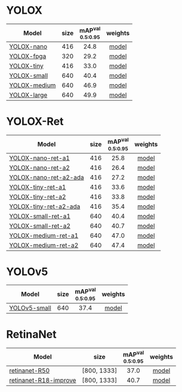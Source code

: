 # YOLOX 
|Model  | size |mAP<sup>val<br>0.5:0.95 | weights |
| ------|:---: | :---:                  | :---:   |
|[YOLOX-nano](https://github.com/ModelTC/EOD/blob/main/configs/det/yolox/yolox_nano.yaml)|416  |24.8 | [model](https://github.com/ModelTC/EOD/releases/download/0.0.1/yolox_nano.pth) |
|[YOLOX-fpga](https://github.com/ModelTC/EOD/blob/main/configs/det/yolox/yolox_fpga.yaml)|320  |29.2 | [model](https://github.com/ModelTC/EOD/releases/download/0.1.0/yolox_fpga.pth) |
|[YOLOX-tiny](https://github.com/ModelTC/EOD/blob/main/configs/det/yolox/yolox_tiny.yaml)    |416  |33.0 | [model](https://github.com/ModelTC/EOD/releases/download/0.0.1/yolox_tiny.pth) |
|[YOLOX-small](https://github.com/ModelTC/EOD/blob/main/configs/det/yolox/yolox_small.yaml)   |640  |40.4 | [model](https://github.com/ModelTC/EOD/releases/download/0.0.1/yolox_small.pth) |
|[YOLOX-medium](https://github.com/ModelTC/EOD/blob/main/configs/det/yolox/yolox_medium.yaml)  |640  |46.9 | [model](https://github.com/ModelTC/EOD/releases/download/0.0.1/yolox_medium.pth) |
|[YOLOX-large](https://github.com/ModelTC/EOD/blob/main/configs/det/yolox/yolox_large.yaml)   |640  |49.9 | [model](https://github.com/ModelTC/EOD/releases/download/0.0.1/yolox_large.pth) |


# YOLOX-Ret
|Model  | size |mAP<sup>val<br>0.5:0.95 | weights |
| ------|:---: | :---:                  | :---:   |
|[YOLOX-nano-ret-a1](https://github.com/ModelTC/EOD/blob/main/configs/det/retinanet/yolox_n_ret_a1_comloc.yaml)|416  |25.8 | [model](https://github.com/ModelTC/EOD/releases/download/0.1.0/yolox_n_ret_a1.pth) |
|[YOLOX-nano-ret-a2](https://github.com/ModelTC/EOD/blob/main/configs/det/retinanet/yolox_n_ret_a2_comloc.yaml)|416  |26.4 | [model](https://github.com/ModelTC/EOD/releases/download/0.1.0/yolox_n_ret_a2.pth) |
|[YOLOX-nano-ret-a2-ada](https://github.com/ModelTC/EOD/blob/main/configs/det/retinanet/yolox_n_ret_a1_comloc_ada.yaml)|416  |27.2 | [model](https://github.com/ModelTC/EOD/releases/download/0.1.0/yolox_n_ret_a2_ada.pth) |
|[YOLOX-tiny-ret-a1](https://github.com/ModelTC/EOD/blob/main/configs/det/retinanet/yolox_t_ret_a1_comloc.yaml)    |416  |33.6 | [model](https://github.com/ModelTC/EOD/releases/download/0.1.0/yolox_t_ret_a1.pth) |
|[YOLOX-tiny-ret-a2](https://github.com/ModelTC/EOD/blob/main/configs/det/retinanet/yolox_t_ret_a2_comloc.yaml)    |416  |33.8 | [model](https://github.com/ModelTC/EOD/releases/download/0.1.0/yolox_t_ret_a2.pth) |
|[YOLOX-tiny-ret-a2-ada](https://github.com/ModelTC/EOD/blob/main/configs/det/retinanet/yolox_t_ret_a2_comloc_ada.yaml)    |416  |35.4 | [model](https://github.com/ModelTC/EOD/releases/download/0.1.0/yolox_t_ret_a2_ada.pth) |
|[YOLOX-small-ret-a1](https://github.com/ModelTC/EOD/blob/main/configs/det/retinanet/yolox_s_ret_a1_comloc.yaml)   |640  |40.4 | [model](https://github.com/ModelTC/EOD/releases/download/0.1.0/yolox_s_ret_a1.pth) |
|[YOLOX-small-ret-a2](https://github.com/ModelTC/EOD/blob/main/configs/det/retinanet/yolox_s_ret_a2_comloc.yaml)   |640  |40.7 | [model](https://github.com/ModelTC/EOD/releases/download/0.1.0/yolox_s_ret_a2.pth) |
|[YOLOX-medium-ret-a1](https://github.com/ModelTC/EOD/blob/main/configs/det/retinanet/yolox_m_ret_a1_comloc.yaml)  |640  |47.0 | [model](https://github.com/ModelTC/EOD/releases/download/0.1.0/yolox_m_ret_a1.pth) |
|[YOLOX-medium-ret-a2](https://github.com/ModelTC/EOD/blob/main/configs/det/retinanet/yolox_m_ret_a2_comloc.yaml)  |640  |47.4 | [model](https://github.com/ModelTC/EOD/releases/download/0.1.0/yolox_m_ret_a2.pth) |


# YOLOv5
|Model  | size |mAP<sup>val<br>0.5:0.95 | weights |
| ------|:---: | :---:                  | :---:   |
|[YOLOv5-small](https://github.com/ModelTC/EOD/blob/main/configs/det/yolov5/yolov5_small_silu.yaml)|640  |37.4 | [model](https://github.com/ModelTC/EOD/releases/download/0.0.1/yolov5_small.pth) |

# RetinaNet
|Model  | size |mAP<sup>val<br>0.5:0.95 | weights |
| ------|:---: | :---:                  | :---:   |
|[retinanet-R50](https://github.com/ModelTC/EOD/blob/main/configs/det/retinanet/retinanet-r50_1x.yaml)    |[800, 1333]  |37.0 | [model](https://github.com/ModelTC/EOD/releases/download/0.0.1/retinanet_r50.pth) |
|[retinanet-R18-improve](https://github.com/ModelTC/EOD/blob/main/det/configs/retinanet/retinanet-r18-improve.yaml)    |[800, 1333]  |40.7 | [model](https://github.com/ModelTC/EOD/releases/download/0.0.1/retinanet_r18.pth) |
